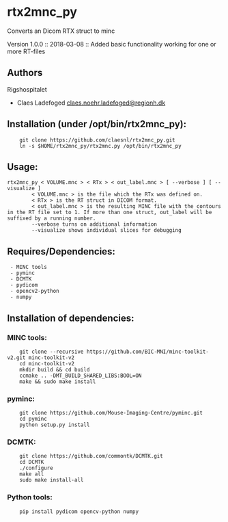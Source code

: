 # rtx2mnc_py
Converts an Dicom RTX struct to minc

Version 1.0.0 :: 2018-03-08 :: Added basic functionality working for one or more RT-files

## Authors
Rigshospitalet
  - Claes Ladefoged <claes.noehr.ladefoged@regionh.dk>

## Installation (under /opt/bin/rtx2mnc_py):
```
	git clone https://github.com/claesnl/rtx2mnc_py.git
	ln -s $HOME/rtx2mnc_py/rtx2mnc.py /opt/bin/rtx2mnc_py
```

## Usage:
```
rtx2mnc_py < VOLUME.mnc > < RTx > < out_label.mnc > [ --verbose ] [ --visualize ]
      	< VOLUME.mnc > is the file which the RTx was defined on.
      	< RTx > is the RT struct in DICOM format.
      	< out_label.mnc > is the resulting MINC file with the contours in the RT file set to 1. If more than one struct, out_label will be suffixed by a running number.
      	--verbose turns on additional information
      	--visualize shows individual slices for debugging
```

## Requires/Dependencies:
```
 - MINC tools
 - pyminc
 - DCMTK
 - pydicom
 - opencv2-python
 - numpy
```

## Installation of dependencies:
### MINC tools:
```
 	git clone --recursive https://github.com/BIC-MNI/minc-toolkit-v2.git minc-toolkit-v2
 	cd minc-toolkit-v2
  	mkdir build && cd build
  	ccmake .. -DMT_BUILD_SHARED_LIBS:BOOL=ON
  	make && sudo make install
```

### pyminc:
```
 	git clone https://github.com/Mouse-Imaging-Centre/pyminc.git
 	cd pyminc
 	python setup.py install
```

### DCMTK:
```
	git clone https://github.com/commontk/DCMTK.git
	cd DCMTK
	./configure
	make all
	sudo make install-all
```

### Python tools:
```
 	pip install pydicom opencv-python numpy
```